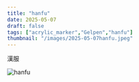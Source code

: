 ```yaml
---
title: "hanfu"
date: 2025-05-07
draft: false
tags: ["acrylic_marker","Gelpen","hanfu"]
thumbnail: "/images/2025-05-07hanfu.jpeg"
---
```


漢服

![hanfu](/images/2025-05-07hanfu.jpeg )